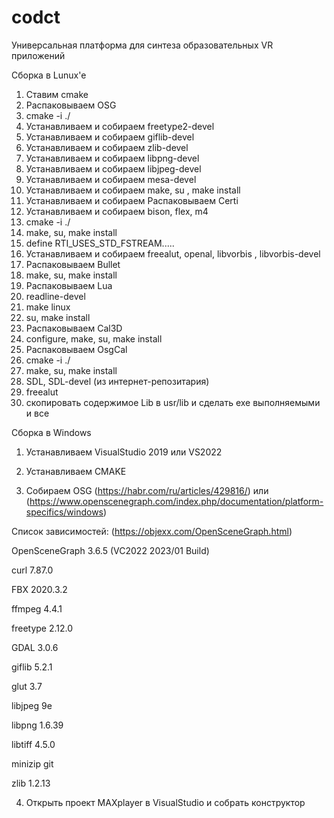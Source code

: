 # codct
Универсальная платформа для синтеза образовательных VR приложений

Сборка в Lunux'е

1. Ставим cmake
2. Распаковываем OSG
3. cmake -i ./    
4. Устанавливаем и собираем freetype2-devel
5. Устанавливаем и собираем giflib-devel 
6. Устанавливаем и собираем zlib-devel
7. Устанавливаем и собираем libpng-devel
8. Устанавливаем и собираем libjpeg-devel 
9. Устанавливаем и собираем mesa-devel
10. Устанавливаем и собираем make, su , make install
11. Устанавливаем и собираем Распаковываем Certi
12. Устанавливаем и собираем bison, flex, m4
13. cmake -i ./
14. make, su, make install
15. define RTI_USES_STD_FSTREAM.....
16. Устанавливаем и собираем  freealut, openal, libvorbis , libvorbis-devel
17. Распаковываем Bullet
19. make, su, make install
20. Распаковываем Lua
21. readline-devel
22. make linux
23. su, make install
24. Распаковываем Cal3D
26. configure, make, su, make install
27. Распаковываем OsgCal
29. cmake -i ./
30. make, su, make install
31. SDL, SDL-devel (из интернет-репозитария)
32. freealut
33. скопировать содержимое Lib в usr/lib и сделать exe выполняемыми и все

Сборка в Windows

1. Устанавливаем VisualStudio 2019 или VS2022

2. Устанавливаем CMAKE

3. Собираем OSG (https://habr.com/ru/articles/429816/) или (https://www.openscenegraph.com/index.php/documentation/platform-specifics/windows)

  Список зависимостей: (https://objexx.com/OpenSceneGraph.html)
  
  OpenSceneGraph 3.6.5 (VC2022 2023/01 Build)
  
  curl 7.87.0
  
  FBX 2020.3.2
  
  ffmpeg 4.4.1
  
  freetype 2.12.0
  
  GDAL 3.0.6
  
  giflib 5.2.1
  
  glut 3.7
  
  libjpeg 9e
  
  libpng 1.6.39
  
  libtiff 4.5.0
  
  minizip git
  
  zlib 1.2.13
  
4. Открыть проект MAXplayer в VisualStudio и собрать конструктор
   

